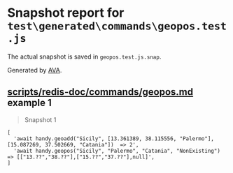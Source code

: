 # Snapshot report for `test\generated\commands\geopos.test.js`

The actual snapshot is saved in `geopos.test.js.snap`.

Generated by [AVA](https://ava.li).

## [scripts/redis-doc/commands/geopos.md](../../../../scripts/redis-doc/commands/geopos.md) example 1

> Snapshot 1

    [
      'await handy.geoadd("Sicily", [13.361389, 38.115556, "Palermo"], [15.087269, 37.502669, "Catania"])  => 2',
      'await handy.geopos("Sicily", "Palermo", "Catania", "NonExisting")                                   => [["13.??","38.??"],["15.??","37.??"],null]',
    ]
